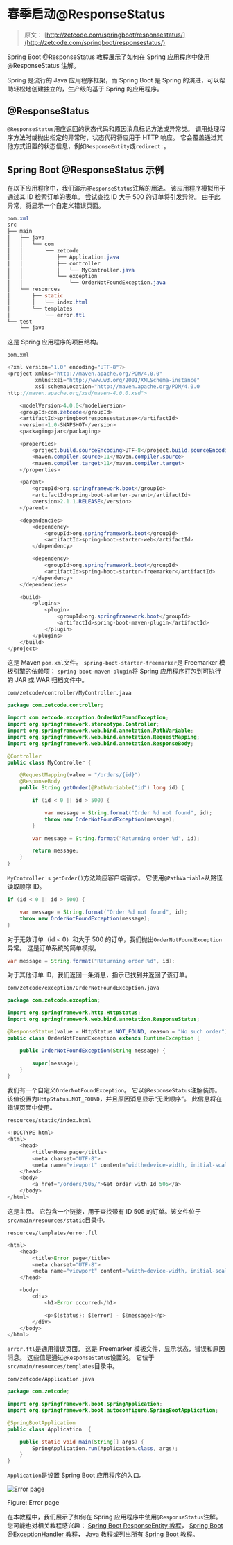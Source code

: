 # 春季启动@ResponseStatus

> 原文： [http://zetcode.com/springboot/responsestatus/](http://zetcode.com/springboot/responsestatus/)

Spring Boot @ResponseStatus 教程展示了如何在 Spring 应用程序中使用@ResponseStatus 注解。

Spring 是流行的 Java 应用程序框架，而 Spring Boot 是 Spring 的演进，可以帮助轻松地创建独立的，生产级的基于 Spring 的应用程序。

## @ResponseStatus

`@ResponseStatus`用应返回的状态代码和原因消息标记方法或异常类。 调用处理程序方法时或抛出指定的异常时，状态代码将应用于 HTTP 响应。 它会覆盖通过其他方式设置的状态信息，例如`ResponseEntity`或`redirect:`。

## Spring Boot @ResponseStatus 示例

在以下应用程序中，我们演示`@ResponseStatus`注解的用法。 该应用程序模拟用于通过其 ID 检索订单的表单。 尝试查找 ID 大于 500 的订单将引发异常。 由于此异常，将显示一个自定义错误页面。

```java
pom.xml
src
├── main
│   ├── java
│   │   └── com
│   │       └── zetcode
│   │           ├── Application.java
│   │           ├── controller
│   │           │   └── MyController.java
│   │           └── exception
│   │               └── OrderNotFoundException.java
│   └── resources
│       ├── static
│       │   └── index.html
│       └── templates
│           └── error.ftl
└── test
    └── java

```

这是 Spring 应用程序的项目结构。

`pom.xml`

```java
<?xml version="1.0" encoding="UTF-8"?>
<project xmlns="http://maven.apache.org/POM/4.0.0"
         xmlns:xsi="http://www.w3.org/2001/XMLSchema-instance"
         xsi:schemaLocation="http://maven.apache.org/POM/4.0.0
http://maven.apache.org/xsd/maven-4.0.0.xsd">

    <modelVersion>4.0.0</modelVersion>
    <groupId>com.zetcode</groupId>
    <artifactId>springbootresponsestatusex</artifactId>
    <version>1.0-SNAPSHOT</version>
    <packaging>jar</packaging>

    <properties>
        <project.build.sourceEncoding>UTF-8</project.build.sourceEncoding>
        <maven.compiler.source>11</maven.compiler.source>
        <maven.compiler.target>11</maven.compiler.target>
    </properties>

    <parent>
        <groupId>org.springframework.boot</groupId>
        <artifactId>spring-boot-starter-parent</artifactId>
        <version>2.1.1.RELEASE</version>
    </parent>

    <dependencies>
        <dependency>
            <groupId>org.springframework.boot</groupId>
            <artifactId>spring-boot-starter-web</artifactId>
        </dependency>

        <dependency>
            <groupId>org.springframework.boot</groupId>
            <artifactId>spring-boot-starter-freemarker</artifactId>
        </dependency>
    </dependencies>

    <build>
        <plugins>
            <plugin>
                <groupId>org.springframework.boot</groupId>
                <artifactId>spring-boot-maven-plugin</artifactId>
            </plugin>
        </plugins>
    </build>
</project>

```

这是 Maven `pom.xml`文件。 `spring-boot-starter-freemarker`是 Freemarker 模板引擎的依赖项； `spring-boot-maven-plugin`将 Spring 应用程序打包到可执行的 JAR 或 WAR 归档文件中。

`com/zetcode/controller/MyController.java`

```java
package com.zetcode.controller;

import com.zetcode.exception.OrderNotFoundException;
import org.springframework.stereotype.Controller;
import org.springframework.web.bind.annotation.PathVariable;
import org.springframework.web.bind.annotation.RequestMapping;
import org.springframework.web.bind.annotation.ResponseBody;

@Controller
public class MyController {

    @RequestMapping(value = "/orders/{id}")
    @ResponseBody
    public String getOrder(@PathVariable("id") long id) {

        if (id < 0 || id > 500) {

            var message = String.format("Order %d not found", id);
            throw new OrderNotFoundException(message);
        }

        var message = String.format("Returning order %d", id);

        return message;
    }
}

```

`MyController's` `getOrder()`方法响应客户端请求。 它使用`@PathVariable`从路径读取顺序 ID。

```java
if (id < 0 || id > 500) {

    var message = String.format("Order %d not found", id);
    throw new OrderNotFoundException(message);
}

```

对于无效订单（id &lt; 0）和大于 500 的订单，我们抛出`OrderNotFoundException`异常。 这是订单系统的简单模拟。

```java
var message = String.format("Returning order %d", id);

```

对于其他订单 ID，我们返回一条消息，指示已找到并返回了该订单。

`com/zetcode/exception/OrderNotFoundException.java`

```java
package com.zetcode.exception;

import org.springframework.http.HttpStatus;
import org.springframework.web.bind.annotation.ResponseStatus;

@ResponseStatus(value = HttpStatus.NOT_FOUND, reason = "No such order")
public class OrderNotFoundException extends RuntimeException {

    public OrderNotFoundException(String message) {

        super(message);
    }
}

```

我们有一个自定义`OrderNotFoundException`。 它以`@ResponseStatus`注解装饰。 该值设置为`HttpStatus.NOT_FOUND`，并且原因消息显示“无此顺序”。 此信息将在错误页面中使用。

`resources/static/index.html`

```java
<!DOCTYPE html>
<html>
    <head>
        <title>Home page</title>
        <meta charset="UTF-8">
        <meta name="viewport" content="width=device-width, initial-scale=1.0">
    </head>
    <body>
        <a href="/orders/505/">Get order with Id 505</a>
    </body>
</html>

```

这是主页。 它包含一个链接，用于查找带有 ID 505 的订单。该文件位于`src/main/resources/static`目录中。

`resources/templates/error.ftl`

```java
<html>
    <head>
        <title>Error page</title>
        <meta charset="UTF-8">
        <meta name="viewport" content="width=device-width, initial-scale=1.0">
    </head>

    <body>
        <div>
            <h1>Error occurred</h1>

            <p>${status}: ${error} - ${message}</p>
        </div>
    </body>
</html>

```

`error.ftl`是通用错误页面。 这是 Freemarker 模板文件，显示状态，错误和原因消息。 这些值是通过`@ResponseStatus`设置的。 它位于`src/main/resources/templates`目录中。

`com/zetcode/Application.java`

```java
package com.zetcode;

import org.springframework.boot.SpringApplication;
import org.springframework.boot.autoconfigure.SpringBootApplication;

@SpringBootApplication
public class Application  {

    public static void main(String[] args) {
        SpringApplication.run(Application.class, args);
    }
}

```

`Application`是设置 Spring Boot 应用程序的入口。

![Error page](img/e6fd3ba1a90dd89f6f09d5a726229210.jpg)

Figure: Error page

在本教程中，我们展示了如何在 Spring 应用程序中使用`@ResponseStatus`注解。 您可能也对相关教程感兴趣： [Spring Boot ResponseEntity 教程](/springboot/responseentity/)， [Spring Boot @ExceptionHandler 教程](/springboot/exceptionhandler/)， [Java 教程](/lang/java/)或列出[所有 Spring Boot 教程](/all/#springboot)。
